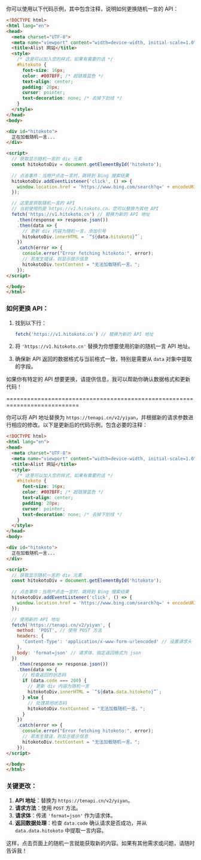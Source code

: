 你可以使用以下代码示例，其中包含注释，说明如何更换随机一言的 API：

```html
<!DOCTYPE html>
<html lang="en">
<head>
  <meta charset="UTF-8">
  <meta name="viewport" content="width=device-width, initial-scale=1.0">
  <title>Alist 网站</title>
  <style>
    /* 这里可以加入您的样式，如果有需要的话 */
    #hitokoto {
      font-size: 16px;
      color: #007BFF; /* 超链接蓝色 */
      text-align: center;
      padding: 20px;
      cursor: pointer;
      text-decoration: none; /* 去掉下划线 */
    }
  </style>
</head>
<body>

<div id="hitokoto">
  正在加载随机一言...
</div>

<script>
  // 获取显示随机一言的 div 元素
  const hitokotoDiv = document.getElementById('hitokoto');
  
  // 点击事件：当用户点击一言时，跳转到 Bing 搜索结果
  hitokotoDiv.addEventListener('click', () => {
    window.location.href = 'https://www.bing.com/search?q=' + encodeURIComponent(hitokotoDiv.textContent);
  });

  // 这里是获取随机一言的 API
  // 当前使用的是 https://v1.hitokoto.cn，您可以替换为其他 API
  fetch('https://v1.hitokoto.cn') // 替换为新的 API 地址
    .then(response => response.json())
    .then(data => {
      // 更新 div 内容为随机一言，添加引号
      hitokotoDiv.innerHTML = `“${data.hitokoto}”`; 
    })
    .catch(error => {
      console.error("Error fetching hitokoto:", error);
      // 若发生错误，则显示提示信息
      hitokotoDiv.textContent = "无法加载随机一言。";
    });
</script>

</body>
</html>
```

### 如何更换 API：

1. 找到以下行：
   ```javascript
   fetch('https://v1.hitokoto.cn') // 替换为新的 API 地址
   ```

2. 将 `'https://v1.hitokoto.cn'` 替换为你想要使用的新的随机一言 API 地址。

3. 确保新 API 返回的数据格式与当前格式一致，特别是需要从 `data` 对象中提取的字段。

如果你有特定的 API 想要更换，请提供信息，我可以帮助你确认数据格式和更新代码！

===========================================================================

你可以将 API 地址替换为 `https://tenapi.cn/v2/yiyan`，并根据新的请求参数进行相应的修改。以下是更新后的代码示例，包含必要的注释：

```html
<!DOCTYPE html>
<html lang="en">
<head>
  <meta charset="UTF-8">
  <meta name="viewport" content="width=device-width, initial-scale=1.0">
  <title>Alist 网站</title>
  <style>
    /* 这里可以加入您的样式，如果有需要的话 */
    #hitokoto {
      font-size: 16px;
      color: #007BFF; /* 超链接蓝色 */
      text-align: center;
      padding: 20px;
      cursor: pointer;
      text-decoration: none; /* 去掉下划线 */
    }
  </style>
</head>
<body>

<div id="hitokoto">
  正在加载随机一言...
</div>

<script>
  // 获取显示随机一言的 div 元素
  const hitokotoDiv = document.getElementById('hitokoto');
  
  // 点击事件：当用户点击一言时，跳转到 Bing 搜索结果
  hitokotoDiv.addEventListener('click', () => {
    window.location.href = 'https://www.bing.com/search?q=' + encodeURIComponent(hitokotoDiv.textContent);
  });

  // 使用新的 API 地址
  fetch('https://tenapi.cn/v2/yiyan', {
    method: 'POST', // 使用 POST 方法
    headers: {
      'Content-Type': 'application/x-www-form-urlencoded' // 设置请求头
    },
    body: 'format=json' // 请求体，指定返回格式为 json
  })
    .then(response => response.json())
    .then(data => {
      // 检查返回的状态码
      if (data.code === 200) {
        // 更新 div 内容为随机一言
        hitokotoDiv.innerHTML = `“${data.data.hitokoto}”`; 
      } else {
        // 处理其他状态码
        hitokotoDiv.textContent = "无法加载随机一言。";
      }
    })
    .catch(error => {
      console.error("Error fetching hitokoto:", error);
      // 若发生错误，则显示提示信息
      hitokotoDiv.textContent = "无法加载随机一言。";
    });
</script>

</body>
</html>
```

### 关键更改：

1. **API 地址**：替换为 `https://tenapi.cn/v2/yiyan`。
2. **请求方法**：使用 `POST` 方法。
3. **请求体**：传递 `'format=json'` 作为请求体。
4. **返回数据处理**：检查 `data.code` 确认请求是否成功，并从 `data.data.hitokoto` 中提取一言内容。

这样，点击页面上的随机一言就能获取新的内容。如果有其他需求或问题，请随时告诉我！